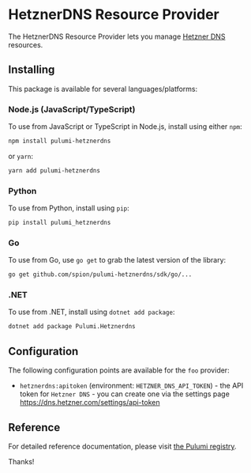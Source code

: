 # HetznerDNS Resource Provider

The HetznerDNS Resource Provider lets you manage [Hetzner DNS](https://www.hetzner.com/dns-console) resources.

## Installing

This package is available for several languages/platforms:

### Node.js (JavaScript/TypeScript)

To use from JavaScript or TypeScript in Node.js, install using either `npm`:

```bash
npm install pulumi-hetznerdns
```

or `yarn`:

```bash
yarn add pulumi-hetznerdns
```

### Python

To use from Python, install using `pip`:

```bash
pip install pulumi_hetznerdns
```

### Go

To use from Go, use `go get` to grab the latest version of the library:

```bash
go get github.com/spion/pulumi-hetznerdns/sdk/go/...
```

### .NET

To use from .NET, install using `dotnet add package`:

```bash
dotnet add package Pulumi.Hetznerdns
```

## Configuration

The following configuration points are available for the `foo` provider:

- `hetznerdns:apitoken` (environment: `HETZNER_DNS_API_TOKEN`) - the API token for `Hetzner DNS` - you can create one via the settings page https://dns.hetzner.com/settings/api-token


## Reference

For detailed reference documentation, please visit [the Pulumi registry](https://www.pulumi.com/registry/packages/hetznerdns/api-docs/).

Thanks!